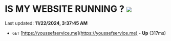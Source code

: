 # IS MY WEBSITE RUNNING ? [![](https://img.shields.io/static/v1?label=Sponsor&message=%E2%9D%A4&logo=GitHub&color=%23fe8e86)](https://github.com/sponsors/Youssef-Lehmam)

Last updated: **11/22/2024, 3:37:45 AM**

- `GET` [https://youssefservice.me](https://youssefservice.me) - **Up** (317ms)
